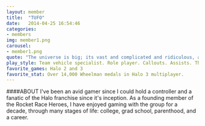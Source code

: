 ```yaml
---
layout: member
title:  "TUFO"
date:   2014-04-25 16:54:46
categories:
- members
img: member1.png
carousel:
- member1.png
quote: "The universe is big; its vast and complicated and ridiculous, and sometimes, very rarely, impossible things just happen, and we call them miracles." &mdash; The Doctor
play_style: Team vehicle specialist. Role player. Callouts. Assists. The greater good.
favorite_games: Halo 2 and 3
favorite_stat: Over 14,000 Wheelman medals in Halo 3 multiplayer.
---
```

####ABOUT
I've been an avid gamer since I could hold a controller and a fanatic of the Halo franchise since it's inception. As a founding member of the Rocket Race Heroes, I have enjoyed gaming with the group for a decade, through many stages of life: college, grad school, parenthood, and a career.